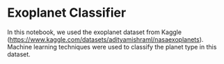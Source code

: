# Exoplanet Classifier

In this notebook, we used the exoplanet dataset from Kaggle (https://www.kaggle.com/datasets/adityamishraml/nasaexoplanets). Machine learning techniques were used to classify the planet type in this dataset. 

